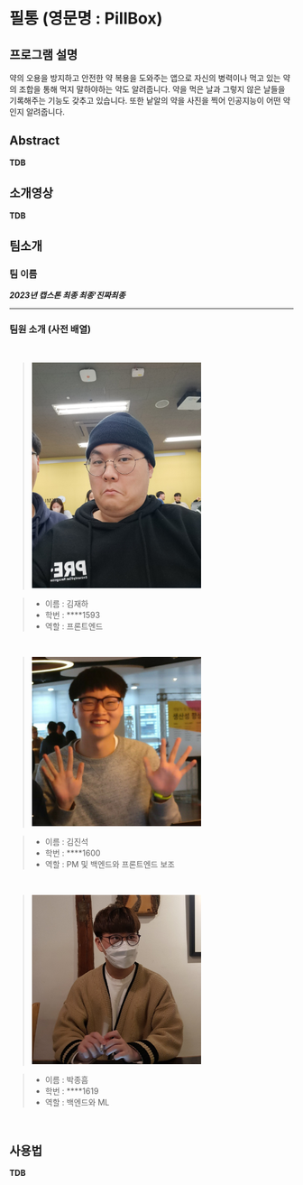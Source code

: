 # 필통 (영문명 : PillBox)

## 프로그램 설명

약의 오용을 방지하고 안전한 약 복용을 도와주는 앱으로 자신의 병력이나 먹고 있는 약의 조합을 통해 먹지 말하야하는 약도 알려줍니다.
약을 먹은 날과 그렇지 않은 날들을 기록해주는 기능도 갖추고 있습니다.
또한 낱알의 약을 사진을 찍어 인공지능이 어떤 약인지 알려줍니다.

## Abstract
**TDB**
## 소개영상
**TDB**
## 팀소개 

### 팀 이름 


_**2023년 캡스톤 최종 최종'진짜최종**_
___

### 팀원 소개 (사전 배열)

<br/>

><img width=300px height=400px src="./images/김재하사진.jpg" alt = "김재하의 사진">

>* 이름 : 김재하 
>* 학번 : ****1593
>* 역할 : 프론트엔드

<br/>

><img width=300px height=300px src="./images/김진석사진.jpg"/>

>* 이름 : 김진석
>* 학번 : ****1600
>* 역할 : PM 및 백엔드와 프론트엔드 보조

<br/>



><img width=300px height=300px src="./images/박종흠사진.jpg" alt = "박종흠의 사진">

>* 이름 : 박종흠
>* 학번 : ****1619
>* 역할 : 백엔드와 ML

<br/>

## 사용법 

**TDB**